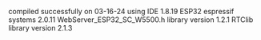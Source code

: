 compiled successfully on 03-16-24 using IDE 1.8.19
ESP32 espressif systems 2.0.11
WebServer_ESP32_SC_W5500.h library version 1.2.1
RTClib library version 2.1.3

